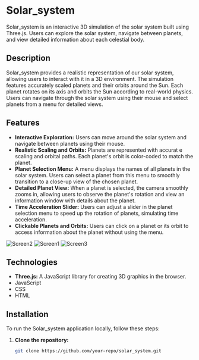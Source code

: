 
# Solar_system

Solar_system is an interactive 3D simulation of the solar system built using Three.js. Users can explore the solar system, navigate between planets, and view detailed information about each celestial body.

## Description

Solar_system provides a realistic representation of our solar system, allowing users to interact with it in a 3D environment. The simulation features accurately scaled planets and their orbits around the Sun. Each planet rotates on its axis and orbits the Sun according to real-world physics. Users can navigate through the solar system using their mouse and select planets from a menu for detailed views.

## Features

- **Interactive Exploration:** Users can move around the solar system and navigate between planets using their mouse.
- **Realistic Scaling
 and Orbits:** Planets are represented with accurat
e 
scaling and orbital paths. Each planet's orbit is color-coded to match the planet.
- **Planet Selection Menu:** A menu displays the names of all planets in the solar system. Users can select a planet from this menu to smoothly transition to a close-up view of the chosen planet.
- **Detailed Planet View:** When a planet is selected, the camera smoothly zooms in, allowing users to observe the planet's rotation and view an information window with details about the planet.
- **Time Acceleration Slider:** Users can adjust a slider in the planet selection menu to speed up the rotation of planets, simulating time acceleration.
- **Clickable Planets and Orbits:** Users can click on a planet or its orbit to access information about the planet without using the menu.

![Screen2](https://github.com/user-attachments/assets/32c9f4ec-79ca-48f1-b80a-16c7fcdd55cf)
![Screen1](https://github.com/user-attachments/assets/93b10b46-9c56-493e-963f-c20888f89ec8)
![Screen3](https://github.com/user-attachments/assets/3b290d5a-fdf4-453a-adb8-33bd2528e03f)

## Technologies

- **Three.js:** A JavaScript library for creating 3D graphics in the browser.
- JavaScript
- CSS
- HTML 

## Installation

To run the Solar_system application locally, follow these steps:


1. **Clone the repository:**
   ```bash
   git clone https://github.com/your-repo/solar_system.git
